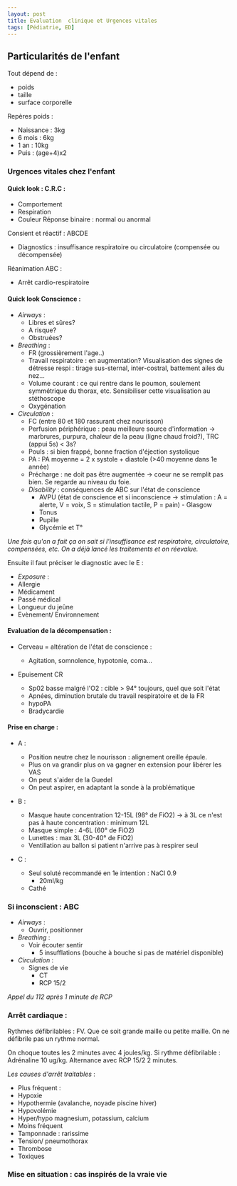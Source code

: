 ```yaml
---
layout: post
title: Evaluation  clinique et Urgences vitales
tags: [Pédiatrie, ED]
---
```

## Particularités de l'enfant

Tout dépend de :
- poids
- taille
- surface corporelle

Repères poids :
- Naissance : 3kg
- 6 mois : 6kg
- 1 an : 10kg
- Puis : (age+4)x2

### Urgences vitales chez l'enfant

#### Quick look : C.R.C :
- Comportement
- Respiration
- Couleur
Réponse binaire : normal ou anormal

Consient et réactif : ABCDE
- Diagnostics : insuffisance respiratoire ou circulatoire (compensée ou décompensée)

Réanimation ABC :
- Arrêt cardio-respiratoire

#### Quick look Conscience :
- _Airways_ :
  - Libres et sûres?
  - A risque?
  - Obstruées?
- _Breathing_ :
  - FR (grossièrement l'age..)
  - Travail respiratoire : en augmentation? Visualisation des signes de détresse respi : tirage sus-sternal, inter-costral, battement ailes du nez...
  - Volume courant : ce qui rentre dans le poumon, soulement symmétrique du thorax, etc. Sensibiliser cette visualisation au stéthoscope
  - Oxygénation
- _Circulation_ :
  - FC (entre 80 et 180 rassurant chez nourisson)
  - Perfusion périphérique : peau meilleure source d'information -> marbrures, purpura, chaleur de la peau (ligne chaud froid?), TRC (appui 5s) < 3s?
  - Pouls : si bien frappé, bonne fraction d'éjection systolique
  - PA : PA moyenne = 2 x systole + diastole (>40 moyenne dans 1e année)
  - Précharge : ne doit pas être augmentée -> coeur ne se remplit pas bien. Se regarde au niveau du foie.
  - _Disability_ : conséquences de ABC sur l'état de conscience
    - AVPU (état de conscience et si inconscience -> stimulation : A = alerte, V = voix, S = stimulation tactile, P = pain) - Glasgow
    - Tonus
    - Pupille
    - Glycémie et T°

*Une fois qu'on a fait ça on sait si l'insuffisance est respiratoire, circulatoire, compensées, etc. On a déjà lancé les traitements et on réevalue.*

Ensuite il faut préciser le diagnostic avec le E :
- _Exposure_ :
 - Allergie
 - Médicament
 - Passé médical
 - Longueur du jeûne
 - Evènement/ Environnement

#### Evaluation de la décompensation :

- Cerveau = altération de l'état de conscience :
  - Agitation, somnolence, hypotonie, coma...

- Epuisement CR
  - Sp02 basse malgré l'O2 : cible > 94° toujours, quel que soit l'état
  - Apnées, diminution brutale du travail respiratoire et de la FR
  - hypoPA
  - Bradycardie

#### Prise en charge :

- A :
  - Position neutre chez le nourisson : alignement oreille épaule.
  - Plus on va grandir plus on va gagner en extension pour libérer les VAS
  - On peut s'aider de la Guedel
  - On peut aspirer, en adaptant la sonde à la problématique

- B :
  - Masque haute concentration 12-15L (98° de FiO2) -> à 3L ce n'est pas à haute concentration : minimum 12L
  - Masque simple : 4-6L (60° de FiO2)
  - Lunettes : max 3L (30-40° de FiO2)
  - Ventillation au ballon si patient n'arrive pas à respirer seul

- C :
  - Seul soluté recommandé en 1e intention : NaCl 0.9
    - 20ml/kg
  - Cathé

### Si inconscient : ABC

- _Airways_ :
  - Ouvrir, positionner
- _Breathing_ :
  - Voir écouter sentir
    - 5 insufflations (bouche à bouche si pas de matériel disponible)
- _Circulation_ :
  - Signes de vie
    - CT
    - RCP 15/2

*Appel du 112 après 1 minute de RCP*

### Arrêt cardiaque :

Rythmes défibrilables : FV. Que ce soit grande maille ou petite maille.
On ne défibrile pas un rythme normal.

On choque toutes les 2 minutes avec 4 joules/kg.
Si rythme défibrilable : Adrénaline 10 ug/kg. Alternance avec RCP 15/2 2 minutes.

*Les causes d'arrêt traitables* :
- Plus fréquent :
 - Hypoxie
 - Hypothermie (avalanche, noyade piscine hiver)
 - Hypovolémie
 - Hyper/hypo magnesium, potassium, calcium
- Moins fréquent
 - Tamponnade : rarissime
 - Tension/ pneumothorax
 - Thrombose
 - Toxiques

### Mise en situation : cas inspirés de la vraie vie
